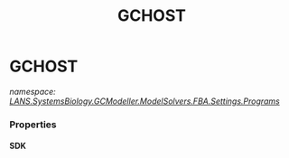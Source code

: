 ﻿---
title: GCHOST
---

# GCHOST
_namespace: [LANS.SystemsBiology.GCModeller.ModelSolvers.FBA.Settings.Programs](N-LANS.SystemsBiology.GCModeller.ModelSolvers.FBA.Settings.Programs.html)_






### Properties

#### SDK

